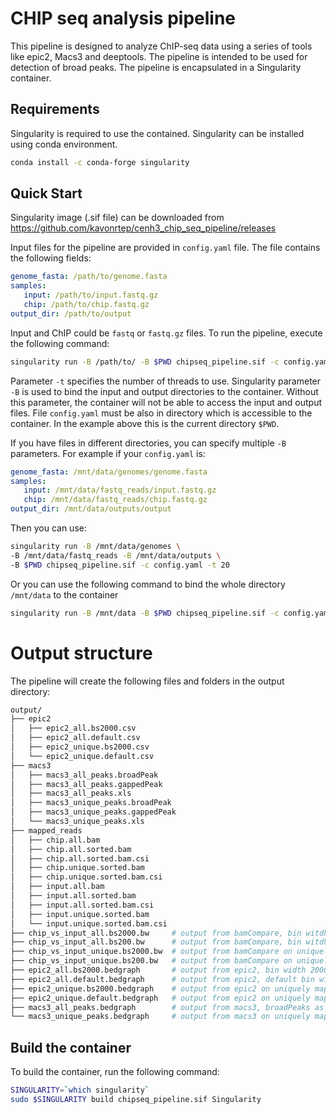 # CHIP seq analysis pipeline


This pipeline is designed to analyze ChIP-seq data using a series of tools like epic2, Macs3 and deeptools. The pipeline is intended to be used for detection of broad peaks. The pipeline is encapsulated in a Singularity container.

## Requirements 
Singularity is required to use the contained. Singularity can be installed using conda environment. 

```bash
conda install -c conda-forge singularity
```

## Quick Start
Singularity image (.sif file) can be downloaded from https://github.com/kavonrtep/cenh3_chip_seq_pipeline/releases 


Input files for the pipeline are provided in `config.yaml` file. The file contains the following fields:

```yaml
genome_fasta: /path/to/genome.fasta
samples:
   input: /path/to/input.fastq.gz
   chip: /path/to/chip.fastq.gz
output_dir: /path/to/output
```


Input and ChIP could be `fastq` or `fastq.gz` files. To run the pipeline, execute the following command:

```bash
singularity run -B /path/to/ -B $PWD chipseq_pipeline.sif -c config.yaml -t 20
``` 
Parameter `-t` specifies the number of threads to use. Singularity parameter `-B` is used to bind the input and output directories to the container. Without this parameter, the container will not be able to access the input and output files. File `config.yaml` must be also in directory which is accessible to the container. In the example above this is the current directory `$PWD`. 

If you have files in different directories, you can specify multiple `-B` parameters. For example if your `config.yaml` is:
```yaml
genome_fasta: /mnt/data/genomes/genome.fasta
samples:
   input: /mnt/data/fastq_reads/input.fastq.gz
   chip: /mnt/data/fastq_reads/chip.fastq.gz
output_dir: /mnt/data/outputs/output
```

Then you can use:
```bash
singularity run -B /mnt/data/genomes \
-B /mnt/data/fastq_reads -B /mnt/data/outputs \
-B $PWD chipseq_pipeline.sif -c config.yaml -t 20
```
Or you can use the following command to bind the whole directory `/mnt/data` to the container
```bash
singularity run -B /mnt/data -B $PWD chipseq_pipeline.sif -c config.yaml -t 20
```


# Output structure
The pipeline will create the following files and folders in the output directory:

```bash
output/
├── epic2
│   ├── epic2_all.bs2000.csv
│   ├── epic2_all.default.csv
│   ├── epic2_unique.bs2000.csv
│   └── epic2_unique.default.csv
├── macs3
│   ├── macs3_all_peaks.broadPeak
│   ├── macs3_all_peaks.gappedPeak
│   ├── macs3_all_peaks.xls
│   ├── macs3_unique_peaks.broadPeak
│   ├── macs3_unique_peaks.gappedPeak
│   └── macs3_unique_peaks.xls
├── mapped_reads
│   ├── chip.all.bam
│   ├── chip.all.sorted.bam
│   ├── chip.all.sorted.bam.csi
│   ├── chip.unique.sorted.bam
│   ├── chip.unique.sorted.bam.csi
│   ├── input.all.bam
│   ├── input.all.sorted.bam
│   ├── input.all.sorted.bam.csi
│   ├── input.unique.sorted.bam
│   └── input.unique.sorted.bam.csi
├── chip_vs_input_all.bs2000.bw     # output from bamCompare, bin witdh 2000bp
├── chip_vs_input_all.bs200.bw      # output from bamCompare, bin witdh 200bp
├── chip_vs_input_unique.bs2000.bw  # output from bamCompare on uniquely mapped reads, bin with 2000bp
├── chip_vs_input_unique.bs200.bw   # output from bamCompare on uniquely mapped reads, bin with 200bp
├── epic2_all.bs2000.bedgraph       # output from epic2, bin width 2000bp
├── epic2_all.default.bedgraph      # output from epic2, default bin width (200bp)
├── epic2_unique.bs2000.bedgraph    # output from epic2 on uniquely mapped reads, bin width 2000bp
├── epic2_unique.default.bedgraph   # output from epic2 on uniquely mapped reads, default bin width (200bp)
├── macs3_all_peaks.bedgraph        # output from macs3, broadPeaks as bedgraph
└── macs3_unique_peaks.bedgraph     # output from macs3 on uniquely mapped reads, broadPeaks as bedgraph

```


## Build the container

To build the container, run the following command:

```bash
SINGULARITY=`which singularity`
sudo $SINGULARITY build chipseq_pipeline.sif Singularity
```